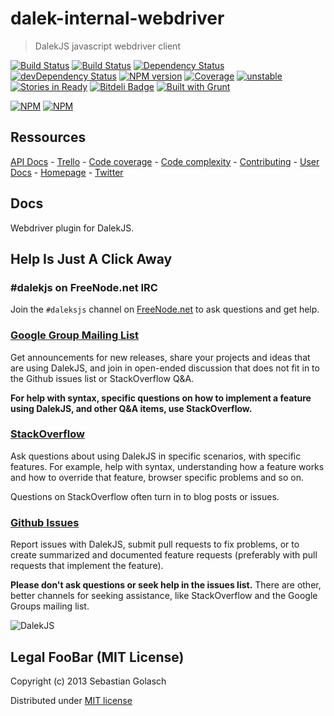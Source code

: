dalek-internal-webdriver
========================

> DalekJS javascript webdriver client

[![Build Status](https://travis-ci.org/dalekjs/dalek-internal-webdriver.png)](https://travis-ci.org/dalekjs/dalek-internal-webdriver)
[![Build Status](https://drone.io/github.com/dalekjs/dalek-internal-webdriver/status.png)](https://drone.io/github.com/dalekjs/dalek-internal-webdriver/latest)
[![Dependency Status](https://david-dm.org/dalekjs/dalek-internal-webdriver.png)](https://david-dm.org/dalekjs/dalek-internal-webdriver)
[![devDependency Status](https://david-dm.org/dalekjs/dalek-internal-webdriver/dev-status.png)](https://david-dm.org/dalekjs/dalek-internal-webdriver#info=devDependencies)
[![NPM version](https://badge.fury.io/js/dalek-internal-webdriver.png)](http://badge.fury.io/js/dalek-internal-webdriver)
[![Coverage](http://dalekjs.com/package/dalek-internal-webdriver/master/coverage/coverage.png)](http://dalekjs.com/package/dalek-internal-webdriver/master/coverage/index.html)
[![unstable](https://rawgithub.com/hughsk/stability-badges/master/dist/unstable.svg)](http://github.com/hughsk/stability-badges)
[![Stories in Ready](https://badge.waffle.io/dalekjs/dalek-internal-webdriver.png?label=ready)](https://waffle.io/dalekjs/dalek-internal-webdriver)
[![Bitdeli Badge](https://d2weczhvl823v0.cloudfront.net/dalekjs/dalek-internal-webdriver/trend.png)](https://bitdeli.com/free "Bitdeli Badge")
[![Built with Grunt](https://cdn.gruntjs.com/builtwith.png)](http://gruntjs.com/)

[![NPM](https://nodei.co/npm/dalek-internal-webdriver.png)](https://nodei.co/npm/dalek-internal-webdriver/)
[![NPM](https://nodei.co/npm-dl/dalek-internal-webdriver.png)](https://nodei.co/npm/dalek-internal-webdriver/)

## Ressources

[API Docs](http://dalekjs.com/package/dalek-internal-webdriver/master/api/index.html) -
[Trello](https://trello.com/b/DvMQWBMg/dalek-internal-webdriver) -
[Code coverage](http://dalekjs.com/package/dalek-internal-webdriver/master/coverage/index.html) -
[Code complexity](http://dalekjs.com/package/dalek-internal-webdriver/master/complexity/index.html) -
[Contributing](https://github.com/dalekjs/dalek-internal-webdriver/blob/master/CONTRIBUTING.md) -
[User Docs](http://dalekjs.com/docs/webdriver.html) -
[Homepage](http://dalekjs.com) -
[Twitter](http://twitter.com/dalekjs)

## Docs

Webdriver plugin for DalekJS.

## Help Is Just A Click Away

### #dalekjs on FreeNode.net IRC

Join the `#daleksjs` channel on [FreeNode.net](http://freenode.net) to ask questions and get help.

### [Google Group Mailing List](https://groups.google.com/forum/#!forum/dalekjs)

Get announcements for new releases, share your projects and ideas that are
using DalekJS, and join in open-ended discussion that does not fit in
to the Github issues list or StackOverflow Q&A.

**For help with syntax, specific questions on how to implement a feature
using DalekJS, and other Q&A items, use StackOverflow.**

### [StackOverflow](http://stackoverflow.com/questions/tagged/dalekjs)

Ask questions about using DalekJS in specific scenarios, with
specific features. For example, help with syntax, understanding how a feature works and
how to override that feature, browser specific problems and so on.

Questions on StackOverflow often turn in to blog posts or issues.

### [Github Issues](//github.com/dalekjs/dalek-internal-webdriver/issues)

Report issues with DalekJS, submit pull requests to fix problems, or to
create summarized and documented feature requests (preferably with pull
requests that implement the feature).

**Please don't ask questions or seek help in the issues list.** There are
other, better channels for seeking assistance, like StackOverflow and the
Google Groups mailing list.

![DalekJS](https://raw.github.com/dalekjs/dalekjs.com/master/img/logo.png)

## Legal FooBar (MIT License)

Copyright (c) 2013 Sebastian Golasch

Distributed under [MIT license](https://github.com/dalekjs/dalek-internal-webdriver/blob/master/LICENSE-MIT)